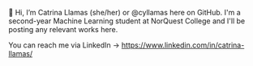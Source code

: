 👋 Hi, I’m Catrina Llamas (she/her) or @cyllamas here on GitHub.
I'm a second-year Machine Learning student at NorQuest College
and I'll be posting any relevant works here.

You can reach me via LinkedIn -> https://www.linkedin.com/in/catrina-llamas/

<!---
cyllamas/cyllamas is a ✨ special ✨ repository because its `README.md` (this file) appears on your GitHub profile.
You can click the Preview link to take a look at your changes.
--->
